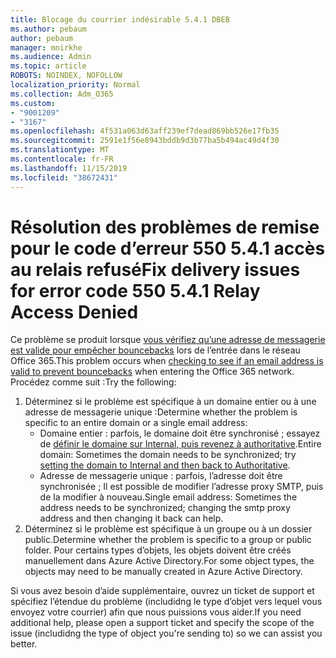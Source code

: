 ```yaml
---
title: Blocage du courrier indésirable 5.4.1 DBEB
ms.author: pebaum
author: pebaum
manager: mnirkhe
ms.audience: Admin
ms.topic: article
ROBOTS: NOINDEX, NOFOLLOW
localization_priority: Normal
ms.collection: Adm_O365
ms.custom:
- "9001209"
- "3167"
ms.openlocfilehash: 4f531a063d63aff239ef7dead869bb526e17fb35
ms.sourcegitcommit: 2591e1f56e8943bddb9d3b77ba5b494ac49d4f30
ms.translationtype: MT
ms.contentlocale: fr-FR
ms.lasthandoff: 11/15/2019
ms.locfileid: "38672431"
---
```

# <a name="fix-delivery-issues-for-error-code-550-541-relay-access-denied"></a><span data-ttu-id="aee1d-102">Résolution des problèmes de remise pour le code d’erreur 550 5.4.1 accès au relais refusé</span><span class="sxs-lookup"><span data-stu-id="aee1d-102">Fix delivery issues for error code 550 5.4.1 Relay Access Denied</span></span>

<span data-ttu-id="aee1d-103">Ce problème se produit lorsque [vous vérifiez qu’une adresse de messagerie est valide pour empêcher bouncebacks](https://docs.microsoft.com/exchange/mail-flow-best-practices/use-directory-based-edge-blocking) lors de l’entrée dans le réseau Office 365.</span><span class="sxs-lookup"><span data-stu-id="aee1d-103">This problem occurs when [checking to see if an email address is valid to prevent bouncebacks](https://docs.microsoft.com/exchange/mail-flow-best-practices/use-directory-based-edge-blocking) when entering the Office 365 network.</span></span> <span data-ttu-id="aee1d-104">Procédez comme suit :</span><span class="sxs-lookup"><span data-stu-id="aee1d-104">Try the following:</span></span>

1. <span data-ttu-id="aee1d-105">Déterminez si le problème est spécifique à un domaine entier ou à une adresse de messagerie unique :</span><span class="sxs-lookup"><span data-stu-id="aee1d-105">Determine whether the problem is specific to an entire domain or a single email address:</span></span>
    - <span data-ttu-id="aee1d-106">Domaine entier : parfois, le domaine doit être synchronisé ; essayez de [définir le domaine sur Internal, puis revenez à authoritative](https://docs.microsoft.com/exchange/mail-flow-best-practices/manage-accepted-domains/manage-accepted-domains).</span><span class="sxs-lookup"><span data-stu-id="aee1d-106">Entire domain: Sometimes the domain needs to be synchronized; try [setting the domain to Internal and then back to Authoritative](https://docs.microsoft.com/exchange/mail-flow-best-practices/manage-accepted-domains/manage-accepted-domains).</span></span>
    - <span data-ttu-id="aee1d-107">Adresse de messagerie unique : parfois, l’adresse doit être synchronisée ; Il est possible de modifier l’adresse proxy SMTP, puis de la modifier à nouveau.</span><span class="sxs-lookup"><span data-stu-id="aee1d-107">Single email address: Sometimes the address needs to be synchronized; changing the smtp proxy address and then changing it back can help.</span></span>
2. <span data-ttu-id="aee1d-108">Déterminez si le problème est spécifique à un groupe ou à un dossier public.</span><span class="sxs-lookup"><span data-stu-id="aee1d-108">Determine whether the problem is specific to a group or public folder.</span></span> <span data-ttu-id="aee1d-109">Pour certains types d’objets, les objets doivent être créés manuellement dans Azure Active Directory.</span><span class="sxs-lookup"><span data-stu-id="aee1d-109">For some object types, the objects may need to be manually created in Azure Active Directory.</span></span>

<span data-ttu-id="aee1d-110">Si vous avez besoin d’aide supplémentaire, ouvrez un ticket de support et spécifiez l’étendue du problème (includidng le type d’objet vers lequel vous envoyez votre courrier) afin que nous puissions vous aider.</span><span class="sxs-lookup"><span data-stu-id="aee1d-110">If you need additional help, please open a support ticket and specify the scope of the issue (includidng the type of object you're sending to) so we can assist you better.</span></span>